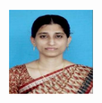<p align="center">
  <img width="150" height="150" src="https://github.com/sabiyashaik/Profile/blob/main/picture.jpg">
</p>
